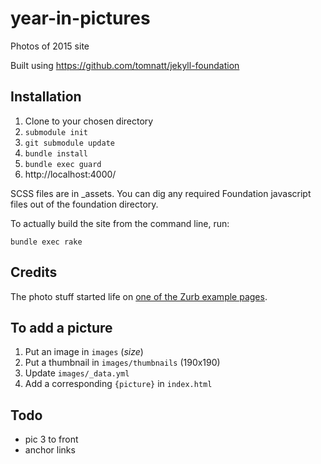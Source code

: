 year-in-pictures
=========

Photos of 2015 site

Built using https://github.com/tomnatt/jekyll-foundation

Installation
------------

1. Clone to your chosen directory
1. `submodule init`
1. `git submodule update`
1. `bundle install`
1. `bundle exec guard`
1. http://localhost:4000/

SCSS files are in _assets. You can dig any required Foundation javascript files out of the foundation directory.

To actually build the site from the command line, run:

```
bundle exec rake
```
## Credits

The photo stuff started life on [one of the Zurb example pages](http://zurb.com/playground/css3-polaroids).

## To add a picture

1. Put an image in `images` (_size_)
1. Put a thumbnail in `images/thumbnails` (190x190)
1. Update `images/_data.yml`
1. Add a corresponding `{picture}` in `index.html`

## Todo

* pic 3 to front
* anchor links
